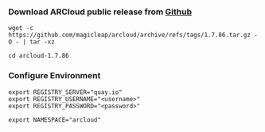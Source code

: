 ### Download ARCloud public release from [Github](https://github.com/magicleap/arcloud/releases)

```shell
wget -c https://github.com/magicleap/arcloud/archive/refs/tags/1.7.86.tar.gz -O - | tar -xz
```

```shell
cd arcloud-1.7.86
```

### Configure Environment

```shell
export REGISTRY_SERVER="quay.io"
export REGISTRY_USERNAME="<username>"
export REGISTRY_PASSWORD="<password>"
```

```shell
export NAMESPACE="arcloud"
```
